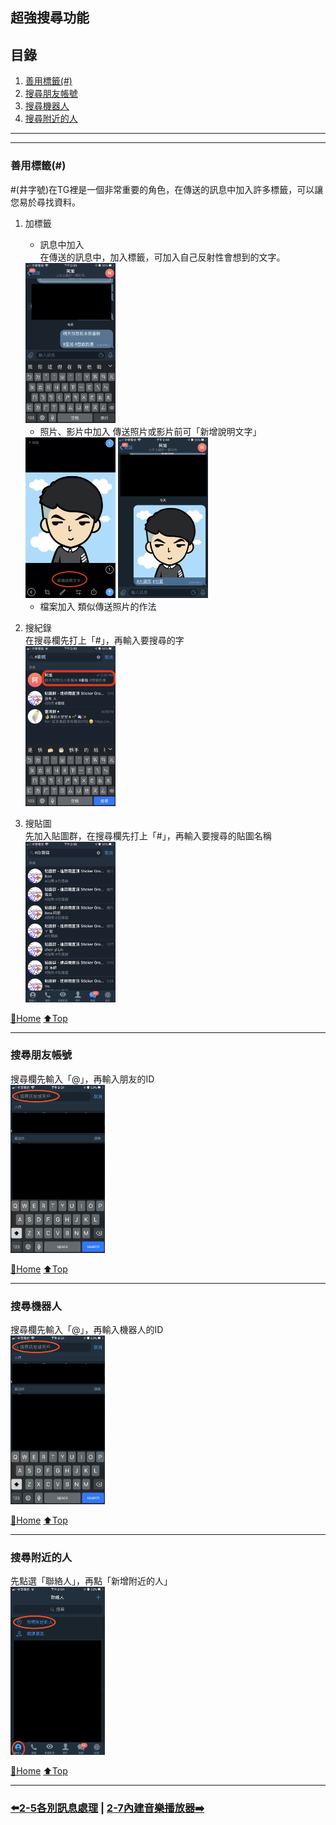 ## 超強搜尋功能

## 目錄
1) [善用標籤(#)](#善用標籤(#))
2) [搜尋朋友帳號](#搜尋朋友帳號)
3) [搜尋機器人](#搜尋機器人)
4) [搜尋附近的人](#搜尋附近的人)

---
---

### 善用標籤(#)
#(井字號)在TG裡是一個非常重要的角色，在傳送的訊息中加入許多標籤，可以讓您易於尋找資料。

1) 加標籤  
    - 訊息中加入  
    在傳送的訊息中，加入標籤，可加入自己反射性會想到的文字。  
    <img src="./assets/2_6_phone_chat_tag.PNG" width="30%">  

    - 照片、影片中加入 
    傳送照片或影片前可「新增說明文字」   
    <img src="./assets/2_6_phone_photo_tag_1.jpeg" width="30%">
    <img src="./assets/2_6_phone_photo_tag_2.jpeg" width="30%">  

    - 檔案加入
    類似傳送照片的作法

2) 搜紀錄  
    在搜尋欄先打上「#」，再輸入要搜尋的字  
    <img src="./assets/2_6_phone_find_tag.PNG" width="30%">
    

3) 搜貼圖  
    先加入貼圖群，在搜尋欄先打上「#」，再輸入要搜尋的貼圖名稱  
    <img src="./assets/2_6_phone_find_sticker.PNG" width="30%">

[🔱Home](../README.md)  [⬆️Top](#目錄)

---

### 搜尋朋友帳號
搜尋欄先輸入「@」，再輸入朋友的ID  
<img src="./assets/2_6_phone_find_people.jpeg" width="30%">

[🔱Home](../README.md)  [⬆️Top](#目錄)

---

### 搜尋機器人
搜尋欄先輸入「@」，再輸入機器人的ID  
<img src="./assets/2_6_phone_find_people.jpeg" width="30%">

[🔱Home](../README.md)  [⬆️Top](#目錄)

---

### 搜尋附近的人
先點選「聯絡人」，再點「新增附近的人」  
<img src="./assets/2_6_phone_find_nearpeople.jpeg" width="30%">

[🔱Home](../README.md)  [⬆️Top](#目錄)

---
### [⬅️2-5各別訊息處理](./2-5各別訊息處理.md) | [2-7內建音樂播放器➡️](./2-7內建音樂播放器.md)
